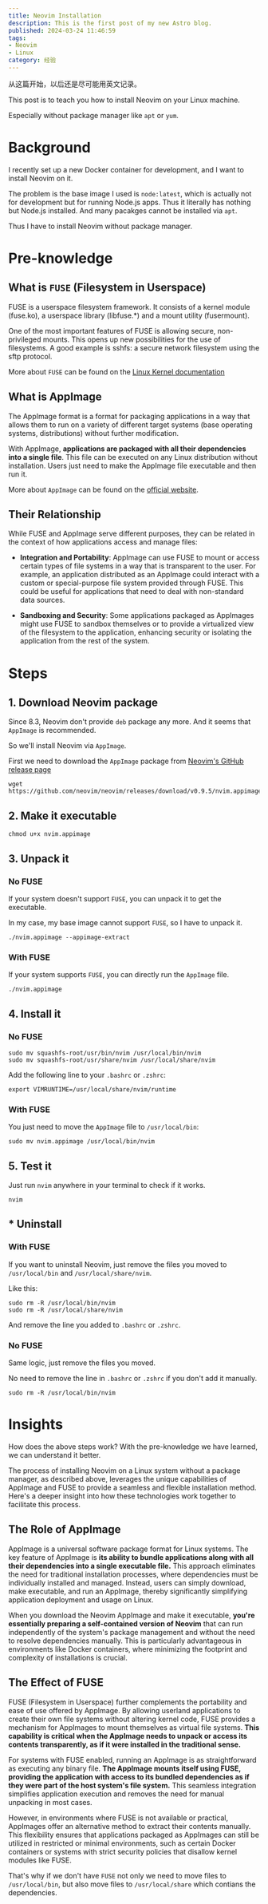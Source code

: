 ```yaml
---
title: Neovim Installation
description: This is the first post of my new Astro blog.
published: 2024-03-24 11:46:59
tags:
- Neovim
- Linux
category: 经验
---
```


从这篇开始，以后还是尽可能用英文记录。

This post is to teach you how to install Neovim on your Linux machine.

Especially without package manager like `apt` or `yum`.

<!--more-->

# Background

I recently set up a new Docker container for development, and I want to install Neovim on it.

The problem is the base image I used is `node:latest`, which is actually not for development but for running Node.js apps. Thus it literally has nothing but Node.js installed. And many pacakges cannot be installed via `apt`.

Thus I have to install Neovim without package manager.

# Pre-knowledge

## What is `FUSE` (Filesystem in Userspace)

FUSE is a userspace filesystem framework. It consists of a kernel module (fuse.ko), a userspace library (libfuse.*) and a mount utility (fusermount).

One of the most important features of FUSE is allowing secure, non-privileged mounts. This opens up new possibilities for the use of filesystems. A good example is sshfs: a secure network filesystem using the sftp protocol.

More about `FUSE` can be found on the [Linux Kernel documentation](https://www.kernel.org/doc/html/next/filesystems/fuse.html)

## What is AppImage

The AppImage format is a format for packaging applications in a way that allows them to run on a variety of different target systems (base operating systems, distributions) without further modification.

With AppImage, **applications are packaged with all their dependencies into a single file**. This file can be executed on any Linux distribution without installation. Users just need to make the AppImage file executable and then run it.

More about `AppImage` can be found on the [official website](https://appimage.org/).

## Their Relationship

While FUSE and AppImage serve different purposes, they can be related in the context of how applications access and manage files:

- **Integration and Portability**: AppImage can use FUSE to mount or access certain types of file systems in a way that is transparent to the user. For example, an application distributed as an AppImage could interact with a custom or special-purpose file system provided through FUSE. This could be useful for applications that need to deal with non-standard data sources.

- **Sandboxing and Security**: Some applications packaged as AppImages might use FUSE to sandbox themselves or to provide a virtualized view of the filesystem to the application, enhancing security or isolating the application from the rest of the system.


# Steps

## 1. Download Neovim package

Since 8.3, Neovim don't provide `deb` package any more. And it seems that `AppImage` is recommended.

So we'll install Neovim via `AppImage`.

First we need to download the `AppImage` package from [Neovim's GitHub release page](https://github.com/neovim/neovim/releases)

```shell
wget https://github.com/neovim/neovim/releases/download/v0.9.5/nvim.appimage
```

## 2. Make it executable

```shell
chmod u+x nvim.appimage
```

## 3. Unpack it

### No FUSE

If your system doesn't support `FUSE`, you can unpack it to get the executable.

In my case, my base image cannot support `FUSE`, so I have to unpack it.

```shell
./nvim.appimage --appimage-extract
```

### With FUSE

If your system supports `FUSE`, you can directly run the `AppImage` file.

```shell
./nvim.appimage
```


## 4. Install it

### No FUSE

```shell
sudo mv squashfs-root/usr/bin/nvim /usr/local/bin/nvim
sudo mv squashfs-root/usr/share/nvim /usr/local/share/nvim
```

Add the following line to your `.bashrc` or `.zshrc`:

```shell
export VIMRUNTIME=/usr/local/share/nvim/runtime
```

### With FUSE
    
You just need to move the `AppImage` file to `/usr/local/bin`:

```shell
sudo mv nvim.appimage /usr/local/bin/nvim
```

## 5. Test it

Just run `nvim` anywhere in your terminal to check if it works.

```shell
nvim
```

## * Uninstall

### With FUSE

If you want to uninstall Neovim, just remove the files you moved to `/usr/local/bin` and `/usr/local/share/nvim`.

Like this:

```shell
sudo rm -R /usr/local/bin/nvim
sudo rm -R /usr/local/share/nvim
```

And remove the line you added to `.bashrc` or `.zshrc`.

### No FUSE

Same logic, just remove the files you moved.

No need to remove the line in `.bashrc` or `.zshrc` if you don't add it manually.

```shell
sudo rm -R /usr/local/bin/nvim
```

# Insights

How does the above steps work? With the pre-knowledge we have learned, we can understand it better.

The process of installing Neovim on a Linux system without a package manager, as described above, leverages the unique capabilities of AppImage and FUSE to provide a seamless and flexible installation method. Here's a deeper insight into how these technologies work together to facilitate this process.

## The Role of AppImage

AppImage is a universal software package format for Linux systems. The key feature of AppImage is **its ability to bundle applications along with all their dependencies into a single executable file.** This approach eliminates the need for traditional installation processes, where dependencies must be individually installed and managed. Instead, users can simply download, make executable, and run an AppImage, thereby significantly simplifying application deployment and usage on Linux.

When you download the Neovim AppImage and make it executable, **you're essentially preparing a self-contained version of Neovim** that can run independently of the system's package management and without the need to resolve dependencies manually. This is particularly advantageous in environments like Docker containers, where minimizing the footprint and complexity of installations is crucial.

## The Effect of FUSE

FUSE (Filesystem in Userspace) further complements the portability and ease of use offered by AppImage. By allowing userland applications to create their own file systems without altering kernel code, FUSE provides a mechanism for AppImages to mount themselves as virtual file systems. **This capability is critical when the AppImage needs to unpack or access its contents transparently, as if it were installed in the traditional sense.**

For systems with FUSE enabled, running an AppImage is as straightforward as executing any binary file. **The AppImage mounts itself using FUSE, providing the application with access to its bundled dependencies as if they were part of the host system's file system.** This seamless integration simplifies application execution and removes the need for manual unpacking in most cases.

However, in environments where FUSE is not available or practical, AppImages offer an alternative method to extract their contents manually. This flexibility ensures that applications packaged as AppImages can still be utilized in restricted or minimal environments, such as certain Docker containers or systems with strict security policies that disallow kernel modules like FUSE.

That's why if we don't have `FUSE` not only we need to move files to `/usr/local/bin`, but also move files to `/usr/local/share` which contians the dependencies.

